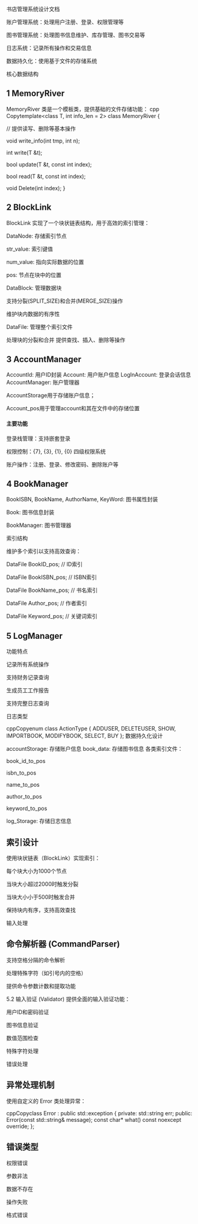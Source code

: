 书店管理系统设计文档


账户管理系统：处理用户注册、登录、权限管理等

图书管理系统：处理图书信息维护、库存管理、图书交易等

日志系统：记录所有操作和交易信息

数据持久化：使用基于文件的存储系统

核心数据结构

 ##  1 MemoryRiver

   MemoryRiver 类是一个模板类，提供基础的文件存储功能：
   cpp Copytemplate<class T, int info_len = 2>
   class MemoryRiver {

   // 提供读写、删除等基本操作

   void write_info(int tmp, int n);

   int write(T &t);

   bool update(T &t, const int index);

   bool read(T &t, const int index);

   void Delete(int index);
   }
 ##  2 BlockLink
 
   BlockLink 实现了一个块状链表结构，用于高效的索引管理：

DataNode: 存储索引节点

str_value: 索引键值

num_value: 指向实际数据的位置

pos: 节点在块中的位置


DataBlock: 管理数据块

支持分裂(SPLIT_SIZE)和合并(MERGE_SIZE)操作

维护块内数据的有序性


DataFile: 管理整个索引文件

处理块的分裂和合并
提供查找、插入、删除等操作



## 3 AccountManager

AccountId: 用户ID封装
Account: 用户账户信息
LogInAccount: 登录会话信息
AccountManager: 账户管理器

AccountStorage用于存储账户信息；

Account_pos用于管理account和其在文件中的存储位置

#### 主要功能

登录栈管理：支持嵌套登录

权限控制：{7}, {3}, {1}, {0} 四级权限系统

账户操作：注册、登录、修改密码、删除账户等

## 4 BookManager
BookISBN, BookName, AuthorName, KeyWord: 图书属性封装

Book: 图书信息封装

BookManager: 图书管理器

 索引结构

维护多个索引以支持高效查询：

DataFile BookID_pos;     // ID索引

DataFile BookISBN_pos;   // ISBN索引

DataFile BookName_pos;   // 书名索引

DataFile Author_pos;     // 作者索引

DataFile Keyword_pos;    // 关键词索引

## 5 LogManager
 功能特点

记录所有系统操作

支持财务记录查询

生成员工工作报告

支持完整日志查询

 日志类型

cppCopyenum class ActionType {
ADDUSER,
DELETEUSER,
SHOW,
IMPORTBOOK,
MODIFYBOOK,
SELECT,
BUY
};
 数据持久化设计
  

accountStorage: 存储账户信息
book_data: 存储图书信息
各类索引文件：

book_id_to_pos

isbn_to_pos

name_to_pos

author_to_pos

keyword_to_pos


log_Storage: 存储日志信息

## 索引设计
使用块状链表（BlockLink）实现索引：

每个块大小为1000个节点

当块大小超过2000时触发分裂

当块大小小于500时触发合并

保持块内有序，支持高效查找

输入处理
   ## 命令解析器 (CommandParser)

支持空格分隔的命令解析

处理特殊字符（如引号内的空格）

提供命令参数计数和提取功能

5.2 输入验证 (Validator)
提供全面的输入验证功能：

用户ID和密码验证

图书信息验证

数值范围检查

特殊字符处理

 错误处理
   ## 异常处理机制
   使用自定义的 Error 类处理异常：
   
   cppCopyclass Error : public std::exception {
   private:
   std::string err;
   public:
   Error(const std::string& message);
   const char* what() const noexcept override;
   };

   ## 错误类型

权限错误

参数非法

数据不存在

操作失败

格式错误

